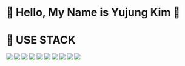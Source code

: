 # 🌱 Hello, My Name is Yujung Kim 👋


# 🤔 USE STACK
<img src="https://img.shields.io/badge/HTML-E34F26?style=flat-square&logo=HTML5&logoColor=white"/> <img src="https://img.shields.io/badge/CSS-8CA1AF?style=flat-square&logo=CSS&logoColor=white"/> <img src="https://img.shields.io/badge/JAVASCRIPT-FFCD00?style=flat-square&logo=JAVASCRIPT&logoColor=white"/>
<img src="https://img.shields.io/badge/SPRING-00BCB4?style=flat-square&logo=SPRING&logoColor=white"/> <img src="https://img.shields.io/badge/JAVA-5C6BC0?style=flat-square&logo=JAVA&logoColor=white"/> <img src="https://img.shields.io/badge/JPA-EA4AAA?style=flat-square&logo=JPA&logoColor=white"/> <img src="https://img.shields.io/badge/thymeleaf-005F0F?style=flat-square&logo=Thymeleaf&logoColor=white"/> <img src="https://img.shields.io/badge/mybatis-BF360C?style=flat-square&logo=mybatis&logoColor=white"/> <img src="https://img.shields.io/badge/AWS-FF9800?style=flat-square&logo=AWS&logoColor=white"/> <img src="https://img.shields.io/badge/REACT-0D47A1?style=flat-square&logo=REACT&logoColor=white"/>
